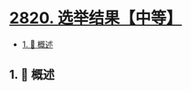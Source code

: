 # [2820. 选举结果【中等】](https://github.com/Tdahuyou/TNotes.leetcode/tree/main/notes/2820.%20%E9%80%89%E4%B8%BE%E7%BB%93%E6%9E%9C%E3%80%90%E4%B8%AD%E7%AD%89%E3%80%91)

<!-- region:toc -->

- [1. 📝 概述](#1--概述)

<!-- endregion:toc -->

## 1. 📝 概述
